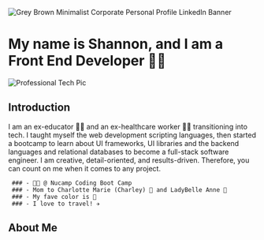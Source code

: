![Grey Brown Minimalist Corporate Personal Profile LinkedIn Banner](https://user-images.githubusercontent.com/99764268/180870779-ec258c9b-b536-4f56-bfac-b3c18680b6b4.png)

# My name is Shannon, and I am a Front End Developer :woman_technologist: 

![Professional Tech Pic](https://user-images.githubusercontent.com/99764268/185684791-752789a1-ba5c-4a95-8390-f1b726efdcc7.JPEG)

## Introduction 
I am an ex-educator :teacher: and an ex-healthcare worker :health_worker: transitioning into tech. I taught myself the web development scripting languages, then started a bootcamp to learn about UI frameworks, UI libraries and the backend languages and relational databases to become a full-stack software engineer. I am creative, detail-oriented, and results-driven. Therefore, you can count on me when it comes to any project. 

     ### - 🧑‍🎓 @ Nucamp Coding Boot Camp
     ### - Mom to Charlotte Marie (Charley) 🐶 and LadyBelle Anne 🐶	
     ### - My fave color is 💙	
     ### - I love to travel! ✈️	

## About Me

